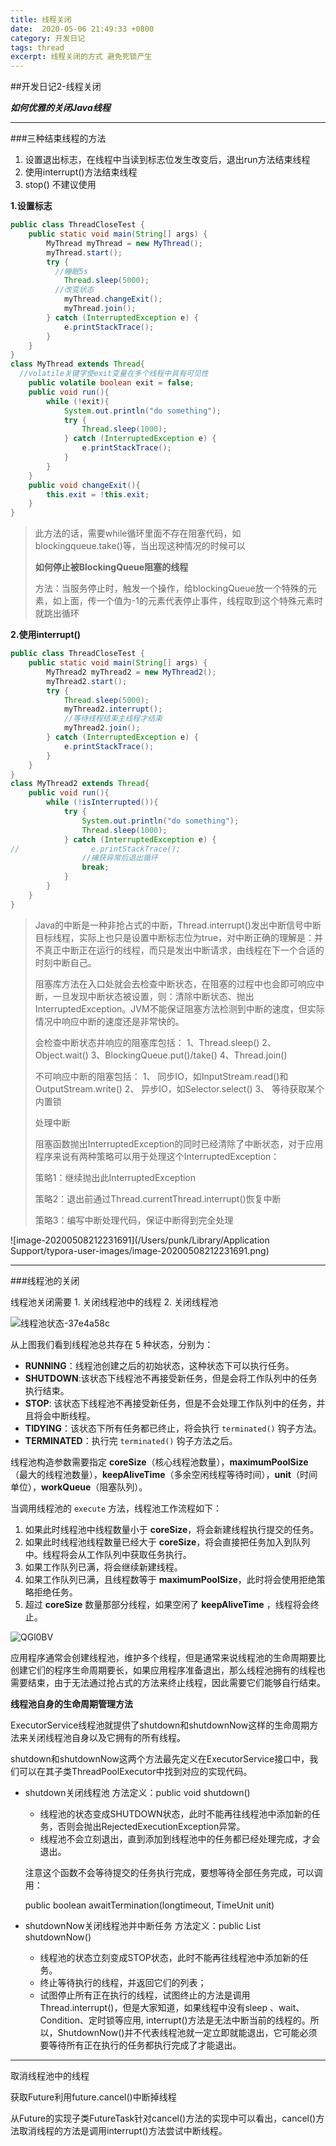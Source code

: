 ```yaml
---
title: 线程关闭
date:  2020-05-06 21:49:33 +0800
category: 开发日记
tags: thread
excerpt: 线程关闭的方式 避免死锁产生
---
```




##开发日记2-线程关闭

***如何优雅的关闭Java线程***

---

###三种结束线程的方法

1. 设置退出标志，在线程中当读到标志位发生改变后，退出run方法结束线程
2. 使用interrupt()方法结束线程
3. stop() 不建议使用



**1.设置标志**

```java
public class ThreadCloseTest {
    public static void main(String[] args) {
        MyThread myThread = new MyThread();
        myThread.start();
        try {
          //睡眠5s
            Thread.sleep(5000);
          //改变状态
            myThread.changeExit();
            myThread.join();
        } catch (InterruptedException e) {
            e.printStackTrace();
        }
    }
}
class MyThread extends Thread{
  //volatile关键字使exit变量在多个线程中具有可见性
    public volatile boolean exit = false;
    public void run(){
        while (!exit){
            System.out.println("do something");
            try {
                Thread.sleep(1000);
            } catch (InterruptedException e) {
                e.printStackTrace();
            }
        }
    }
    public void changeExit(){
        this.exit = !this.exit;
    }
}
```

> 此方法的话，需要while循环里面不存在阻塞代码，如blockingqueue.take()等，当出现这种情况的时候可以
>
> **如何停止被BlockingQueue阻塞的线程**
>
> 方法：当服务停止时，触发一个操作，给blockingQueue放一个特殊的元素，如上面，传一个值为-1的元素代表停止事件，线程取到这个特殊元素时就跳出循环

**2.使用interrupt()**

```java
public class ThreadCloseTest {
    public static void main(String[] args) {
        MyThread2 myThread2 = new MyThread2();
        myThread2.start();
        try {
            Thread.sleep(5000);
            myThread2.interrupt();
            //等待线程结束主线程才结束
            myThread2.join();
        } catch (InterruptedException e) {
            e.printStackTrace();
        }
    }
}
class MyThread2 extends Thread{
    public void run(){
        while (!isInterrupted()){
            try {
                System.out.println("do something");
                Thread.sleep(1000);
            } catch (InterruptedException e) {
//                e.printStackTrace();
                //捕获异常后退出循环
                break;
            }
        }
    }
}
```

> Java的中断是一种非抢占式的中断，Thread.interrupt()发出中断信号中断目标线程，实际上也只是设置中断标志位为true，对中断正确的理解是：并不真正中断正在运行的线程，而只是发出中断请求，由线程在下一个合适的时刻中断自己。
>
> 阻塞库方法在入口处就会去检查中断状态，在阻塞的过程中也会即可响应中断，一旦发现中断状态被设置，则：清除中断状态、抛出InterruptedException。JVM不能保证阻塞方法检测到中断的速度，但实际情况中响应中断的速度还是非常快的。
>
> 会检查中断状态并响应的阻塞库包括：
> 1、Thread.sleep()
> 2、Object.wait()
> 3、BlockingQueue.put()/take()
> 4、Thread.join()
>
> 不可响应中断的阻塞包括：
> 1、  同步IO，如InputStream.read()和OutputStream.write()
> 2、  异步IO，如Selector.select()
> 3、  等待获取某个内置锁
>
> 处理中断
>
> 阻塞函数抛出InterruptedException的同时已经清除了中断状态，对于应用程序来说有两种策略可以用于处理这个InterruptedException：
>
> 策略1：继续抛出此InterruptedException
>
> 策略2：退出前通过Thread.currentThread.interrupt()恢复中断
>
> 策略3：编写中断处理代码，保证中断得到完全处理



![image-20200508212231691](/Users/punk/Library/Application Support/typora-user-images/image-20200508212231691.png)

---

###线程池的关闭

线程池关闭需要 1. 关闭线程池中的线程 2. 关闭线程池

![线程池状态-37e4a58c](http://www.justdojava.com/assets/images/2019/java/image_andyxh/20190910/%E7%BA%BF%E7%A8%8B%E6%B1%A0%E7%8A%B6%E6%80%81-37e4a58c.png)

从上图我们看到线程池总共存在 5 种状态，分别为：

- **RUNNING**：线程池创建之后的初始状态，这种状态下可以执行任务。
- **SHUTDOWN**:该状态下线程池不再接受新任务，但是会将工作队列中的任务执行结束。
- **STOP**: 该状态下线程池不再接受新任务，但是不会处理工作队列中的任务，并且将会中断线程。
- **TIDYING**：该状态下所有任务都已终止，将会执行 `terminated()` 钩子方法。
- **TERMINATED**：执行完 `terminated()` 钩子方法之后。



线程池构造参数需要指定 **coreSize**（核心线程池数量），**maximumPoolSize**（最大的线程池数量），**keepAliveTime**（多余空闲线程等待时间），**unit**（时间单位），**workQueue**（阻塞队列）。

当调用线程池的 `execute` 方法，线程池工作流程如下：

1. 如果此时线程池中线程数量小于 **coreSize**，将会新建线程执行提交的任务。
2. 如果此时线程池线程数量已经大于 **coreSize**，将会直接把任务加入到队列中。线程将会从工作队列中获取任务执行。
3. 如果工作队列已满，将会继续新建线程。
4. 如果工作队列已满，且线程数等于 **maximumPoolSize**，此时将会使用拒绝策略拒绝任务。
5. 超过 **coreSize** 数量那部分线程，如果空闲了 **keepAliveTime** ，线程将会终止。

![QGl0BV](https://s2.ax1x.com/2019/12/05/QGl0BV.png)

应用程序通常会创建线程池，维护多个线程，但是通常来说线程池的生命周期要比创建它们的程序生命周期要长，如果应用程序准备退出，那么线程池拥有的线程也需要结束，由于无法通过抢占式的方法来终止线程，因此需要它们能够自行结束。

**线程池自身的生命周期管理方法**

ExecutorService线程池就提供了shutdown和shutdownNow这样的生命周期方法来关闭线程池自身以及它拥有的所有线程。 

shutdown和shutdownNow这两个方法最先定义在ExecutorService接口中，我们可以在其子类ThreadPoolExecutor中找到对应的实现代码。

- shutdown关闭线程池
  方法定义：public void shutdown()

  - 线程池的状态变成SHUTDOWN状态，此时不能再往线程池中添加新的任务，否则会抛出RejectedExecutionException异常。
  - 线程池不会立刻退出，直到添加到线程池中的任务都已经处理完成，才会退出。 

  注意这个函数不会等待提交的任务执行完成，要想等待全部任务完成，可以调用：

  public boolean awaitTermination(longtimeout, TimeUnit unit)

- shutdownNow关闭线程池并中断任务
  方法定义：public List<Runnable> shutdownNow()
  - 线程池的状态立刻变成STOP状态，此时不能再往线程池中添加新的任务。
  - 终止等待执行的线程，并返回它们的列表；
  - 试图停止所有正在执行的线程，试图终止的方法是调用Thread.interrupt()，但是大家知道，如果线程中没有sleep 、wait、Condition、定时锁等应用, interrupt()方法是无法中断当前的线程的。所以，ShutdownNow()并不代表线程池就一定立即就能退出，它可能必须要等待所有正在执行的任务都执行完成了才能退出。

---

取消线程池中的线程

获取Future利用future.cancel()中断掉线程

从Future的实现子类FutureTask针对cancel()方法的实现中可以看出，cancel()方法取消线程的方法是调用interrupt()方法尝试中断线程。
